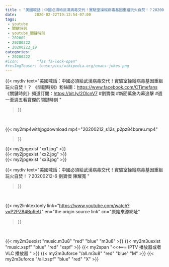```yaml
---
title : "美國喊話：中國必須給武漢病毒交代！實驗室操縱病毒基因重組玩火自焚！？20200212-6 劉寶傑 陳耀寬 "
date:        2020-02-22T19:12:54-07:00
tags:
 - youtube
 - 關鍵時刻
 - youtube_關鍵時刻
 - 202002
 - 20200222
 - 20200222_19
categories:
 - 20200222
#icon:        "fas fa-lock-open"
#resImgTeaser: teaserpics/wikipedia.org/emacs-jokes.png
---
```


{{< mydiv text="美國喊話：中國必須給武漢病毒交代！實驗室操縱病毒基因重組玩火自焚！？  《關鍵時刻》粉絲團：https://www.facebook.com/CTimefans 《關鍵時刻》頻道訂閱：https://bit.ly/2OlcnV7  #劉寶傑 #新聞萬象內幕追擊 #週一至週五看寶傑的關鍵時刻 "
>}}
<br>


{{< my2mp4withjpgdownload mp4="20200212_s12s_p2pz84bpreu.mp4"
>}}

{{< my2jpgexist "xx1.jpg" >}}<br>
{{< my2jpgexist "xx2.jpg" >}}<br>
{{< my2jpgexist "xx3.jpg" >}}<br>



{{< mydiv text="美國喊話：中國必須給武漢病毒交代！實驗室操縱病毒基因重組玩火自焚！？20200212-6 劉寶傑 陳耀寬 "
>}}
<br>

{{< my2linktextonly link="https://www.youtube.com/watch?v=P2PZ84BpReU"
en="the origin source link" cn="原始來源網址"
>}}


<br>

{{< my2m3uexist "music.m3u8" "red"  "blue" "m3u8" >}} {{< my2m3uexist "music.xspf" "blue" "red"  "xspf" >}} {{< my2span "<<<=== IPTV 播放器或者 VLC 播放器 " >}} {{< my2m3uforce "/all.m3u8" "red"  "blue" "M" >}} {{< my2m3uforce "/all.xspf" "blue" "red"  "X" >}} 
